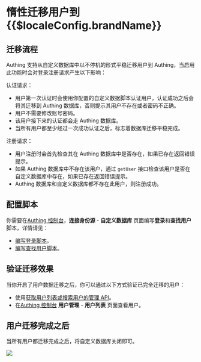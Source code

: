 # 惰性迁移用户到 {{$localeConfig.brandName}}

<LastUpdated/>

<!-- ::: hint-warning
只有**企业版**用户能够使用连接自定义数据库功能，详情请见 [https://authing.cn/pricing](https://authing.cn/pricing)。如果你想试用，请联系 176-0250-2507 或 xuziqiang@authing.cn。
::: -->

## 迁移流程

Authing 支持从自定义数据库中以不停机的形式平稳迁移用户到 Authing，当启用此功能时会对登录注册请求产生以下影响：

认证请求：

- 用户第一次认证时会使用你配置的自定义数据脚本认证用户，认证成功之后会将其迁移到 Authing 数据库，否则提示其用户不存在或者密码不正确。
- 用户不需要修改账号密码。
- 该用户接下来的认证都会走 Authing 数据库。
- 当所有用户都至少经过一次成功认证之后，标志着数据库迁移平稳完成。

注册请求：

- 用户注册时会首先检查其在 Authing 数据库中是否存在，如果已存在返回错误提示。
- 如果 Authing 数据库中不存在该用户，通过 `getUser` 接口检查该用户是否在自定义数据库中存在，如果已存在返回错误提示。
- Authing 数据库和自定义数据库都不存在此用户，则注册成功。

## 配置脚本

你需要在[Authing 控制台](https://console.authing.cn/console/userpool)，**连接身份源** - **自定义数据库** 页面编写**登录**和**查找用户**脚本，详情请见：

- [编写登录脚本](./configuration/#编写数据库操作脚本)。
- [编写查找用户脚本](./configuration/#编写数据库操作脚本)。

## 验证迁移效果

当你开启了用户数据迁移之后，你可以通过以下方式验证已完全迁移的用户：

- 使用[获取用户列表或搜索用户的管理 API](/reference/sdk-for-node/management/UsersManagementClient.md#获取用户列表)。
- 在[Authing 控制台](https://console.authing.cn/console/userpool) **用户管理** - **用户列表** 页面查看用户。

## 用户迁移完成之后

当所有用户都迁移完成之后，将自定义数据库关闭即可。

![](https://cdn.authing.cn/blog/20201130175955.png)

